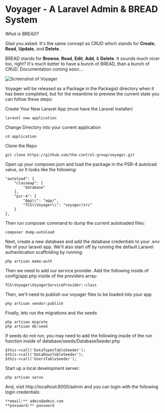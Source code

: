 # **V**oyager - A Laravel Admin & BREAD System

*What is BREAD?* 

Glad you asked. It's the same concept as CRUD which stands for **Create**, **Read**, **Update**, and **Delete**. 

BREAD stands for **Browse**, **Read**, **Edit**, **Add**, & **Delete**. It sounds much nicer too, right? It's much better to have a bunch of BREAD, than a bunch of CRUD. Documentation coming soon...

![Screenshot of Voyager](https://raw.githubusercontent.com/the-control-group/voyager/master/src/assets/images/screenshot.png)

Voyager will be released as a Package in the Packagist directory when it has been completed, but for the meantime to preview the current state you can follow these steps:

Create Your New Laravel App (must have the Laravel installer)
```
laravel new application
```

Change Directory into your current application
```
cd application
```

Clone the Repo
```
git clone https://github.com/the-control-group/voyager.git
```

Open up your composer.json and load the package in the PSR-4 autoload value, so it looks like the following:

```
"autoload": {
    "classmap": [
        "database"
    ],
    "psr-4": {
        "App\\": "app/",
        "TCG\\Voyager\\": "voyager/src"
    }
},
```

Then run composer command to dump the current autoloaded files:

```
composer dump-autoload
```

Next, create a new database and add the database credentials to your .env file of your laravel app. We'll also start off by running the default Laravel authentication scaffolding by running:

```
php artisan make:auth
```

Then we need to add our service provider. Add the following inside of config/app.php inside of the providers array:

```
TCG\Voyager\VoyagerServiceProvider::class
```

Then, we'll need to publish our voyager files to be loaded into your app

```
php artisan vendor:publish
```

Finally, lets run the migrations and the seeds

```
php artisan migrate
php artisan db:seed
```

If seeds do not run, you may need to add the following inside of the run function inside of database/seeds/DatabaseSeeder.php

```
$this->call('DataTypesTableSeeder');
$this->call('DataRowsTableSeeder');
$this->call('UsersTableSeeder');
```

Start up a local development server:

```
php artisan serve
```

And, visit http://localhost:8000/admin and you can login with the following login credentials:

```
**email:** admin@admin.com
**password:** password
```

